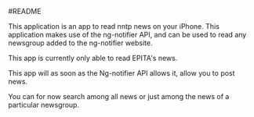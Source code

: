 #README

This application is an app to read nntp news on your iPhone.
This application makes use of the ng-notifier API, and can be used
to read any newsgroup added to the ng-notifier website.

This app is currently only able to read EPITA's news.

This app will as soon as the Ng-notifier API allows it, allow you to post news.

You can for now search among all news or just among the news of a particular
newsgroup.
